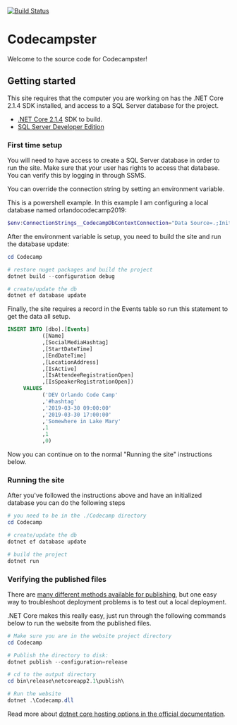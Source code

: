 [![Build Status](https://dev.azure.com/NebbiaDemo/OrlandoCodeCamp/_apis/build/status/codecampster.main?branchName=master)](https://dev.azure.com/NebbiaDemo/OrlandoCodeCamp/_build/latest?definitionId=239&branchName=master)

# Codecampster

Welcome to the source code for Codecampster!

## Getting started

This site requires that the computer you are working on has the .NET Core 2.1.4 SDK installed, and access to a SQL Server database for the project.

* [.NET Core 2.1.4](https://dotnet.microsoft.com/download/dotnet-core/2.1) SDK to build.
* [SQL Server Developer Edition](https://www.microsoft.com/en-us/sql-server/sql-server-downloads)

### First time setup
You will need to have access to create a SQL Server database in order to run the site. Make sure that your user has rights to access that database. You can verify this by logging in through SSMS.

You can override the connection string by setting an environment variable.

This is a powershell example. In this example I am configuring a local database named orlandocodecamp2019:

```powershell
$env:ConnectionStrings__CodecampDbContextConnection="Data Source=.;Initial Catalog=orlandocodecamp2019;Connect Timeout=30;Encrypt=true;TrustServerCertificate=true;Integrated Security=true;ApplicationIntent=ReadWrite;MultiSubnetFailover=False"
```

After the environment variable is setup, you need to build the site and run the database update:

```powershell
cd Codecamp

# restore nuget packages and build the project
dotnet build --configuration debug

# create/update the db
dotnet ef database update
```

Finally, the site requires a record in the Events table so run this statement to get the data all setup.

```sql
INSERT INTO [dbo].[Events]
           ([Name]
           ,[SocialMediaHashtag]
           ,[StartDateTime]
           ,[EndDateTime]
           ,[LocationAddress]
           ,[IsActive]
           ,[IsAttendeeRegistrationOpen]
           ,[IsSpeakerRegistrationOpen])
     VALUES
           ('DEV Orlando Code Camp'
           ,'#hashtag'
           ,'2019-03-30 09:00:00'
           ,'2019-03-30 17:00:00'
           ,'Somewhere in Lake Mary'
           ,1
           ,1
           ,0)
```

Now you can continue on to the normal "Running the site" instructions below.


### Running the site

After you've followed the instructions above and have an initialized database you can do the following steps

```powershell
# you need to be in the ./Codecamp directory
cd Codecamp

# create/update the db
dotnet ef database update

# build the project
dotnet run
```

### Verifying the published files

There are [many different methods available for publishing](https://docs.microsoft.com/en-us/aspnet/core/host-and-deploy/?view=aspnetcore-2.2), but one easy way to troubleshoot deployment problems is to test out a local deployment.

.NET Core makes this really easy, just run through the following commands below to run the website from the published files. 

```powershell
# Make sure you are in the website project directory
cd Codecamp

# Publish the directory to disk:
dotnet publish --configuration=release

# cd to the output directory
cd bin\release\netcoreapp2.1\publish\

# Run the website
dotnet .\Codecamp.dll
```

Read more about [dotnet core hosting options in the official documentation](https://docs.microsoft.com/en-us/aspnet/core/fundamentals/servers/?view=aspnetcore-2.1&tabs=windows).
